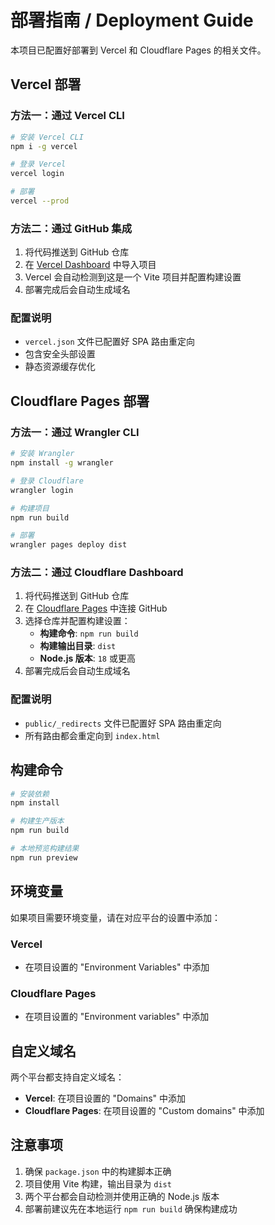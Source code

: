 # 部署指南 / Deployment Guide

本项目已配置好部署到 Vercel 和 Cloudflare Pages 的相关文件。

## Vercel 部署

### 方法一：通过 Vercel CLI
```bash
# 安装 Vercel CLI
npm i -g vercel

# 登录 Vercel
vercel login

# 部署
vercel --prod
```

### 方法二：通过 GitHub 集成
1. 将代码推送到 GitHub 仓库
2. 在 [Vercel Dashboard](https://vercel.com/dashboard) 中导入项目
3. Vercel 会自动检测到这是一个 Vite 项目并配置构建设置
4. 部署完成后会自动生成域名

### 配置说明
- `vercel.json` 文件已配置好 SPA 路由重定向
- 包含安全头部设置
- 静态资源缓存优化

## Cloudflare Pages 部署

### 方法一：通过 Wrangler CLI
```bash
# 安装 Wrangler
npm install -g wrangler

# 登录 Cloudflare
wrangler login

# 构建项目
npm run build

# 部署
wrangler pages deploy dist
```

### 方法二：通过 Cloudflare Dashboard
1. 将代码推送到 GitHub 仓库
2. 在 [Cloudflare Pages](https://pages.cloudflare.com/) 中连接 GitHub
3. 选择仓库并配置构建设置：
   - **构建命令**: `npm run build`
   - **构建输出目录**: `dist`
   - **Node.js 版本**: `18` 或更高
4. 部署完成后会自动生成域名

### 配置说明
- `public/_redirects` 文件已配置好 SPA 路由重定向
- 所有路由都会重定向到 `index.html`

## 构建命令

```bash
# 安装依赖
npm install

# 构建生产版本
npm run build

# 本地预览构建结果
npm run preview
```

## 环境变量

如果项目需要环境变量，请在对应平台的设置中添加：

### Vercel
- 在项目设置的 "Environment Variables" 中添加

### Cloudflare Pages
- 在项目设置的 "Environment variables" 中添加

## 自定义域名

两个平台都支持自定义域名：
- **Vercel**: 在项目设置的 "Domains" 中添加
- **Cloudflare Pages**: 在项目设置的 "Custom domains" 中添加

## 注意事项

1. 确保 `package.json` 中的构建脚本正确
2. 项目使用 Vite 构建，输出目录为 `dist`
3. 两个平台都会自动检测并使用正确的 Node.js 版本
4. 部署前建议先在本地运行 `npm run build` 确保构建成功